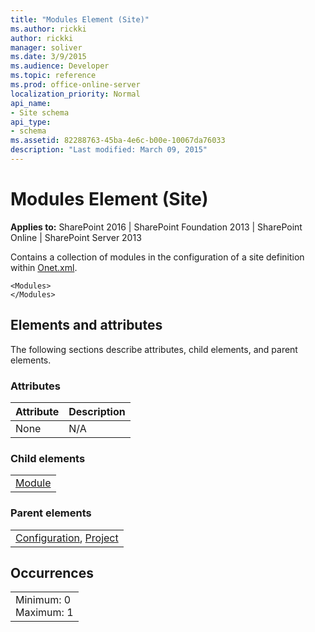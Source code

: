 ```yaml
---
title: "Modules Element (Site)"
ms.author: rickki
author: rickki
manager: soliver
ms.date: 3/9/2015
ms.audience: Developer
ms.topic: reference
ms.prod: office-online-server
localization_priority: Normal
api_name:
- Site schema
api_type:
- schema
ms.assetid: 82288763-45ba-4e6c-b00e-10067da76033
description: "Last modified: March 09, 2015"
---
```


# Modules Element (Site)

 
  
 **Applies to:** SharePoint 2016 | SharePoint Foundation 2013 | SharePoint Online | SharePoint Server 2013
  
Contains a collection of modules in the configuration of a site definition within [Onet.xml](http://msdn.microsoft.com/library/b99d6657-d9ae-4135-a43c-c58cdfcdc6c1%28Office.15%29.aspx). 
  
```
<Modules>
</Modules>
```

## Elements and attributes

The following sections describe attributes, child elements, and parent elements.

### Attributes

|**Attribute**|**Description**|
|:-----|:-----|
|None  <br/> |N/A  <br/> |
   
### Child elements

||
|:-----|
|[Module](module-element-site.md)|
   
### Parent elements

||
|:-----|
|[Configuration](configuration-element-site.md), [Project](project-element-site.md)|
   
## Occurrences

||
|:-----|
|Minimum: 0  <br/> Maximum: 1  <br/> |
   

